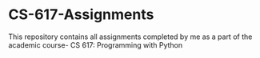# CS-617-Assignments
This repository contains all assignments completed by me as a part of the academic course- CS 617: Programming with Python
